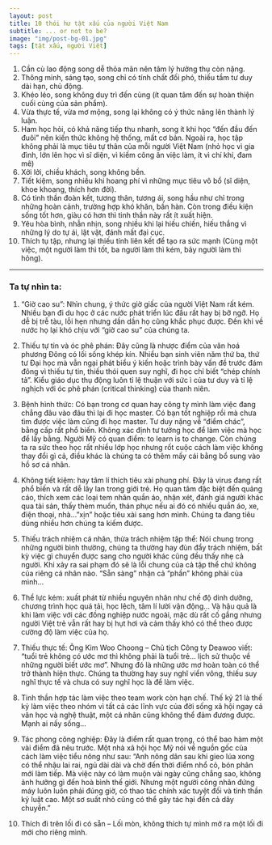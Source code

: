```yaml
---
layout: post
title: 10 thói hư tật xấu của người Việt Nam
subtitle: ... or not to be?
image: "img/post-bg-01.jpg"
tags: [tật xấu, người Việt]
---
```

1. Cần cù lao động song dễ thỏa mãn nên tâm lý hưởng thụ còn nặng.
2. Thông minh, sáng tạo, song chỉ có tính chất đối phó, thiếu tầm tư duy dài hạn, chủ động.
3. Khéo léo, song không duy trì đến cùng (ít quan tâm đến sự hoàn thiện cuối cùng của sản phẩm).
4. Vừa thực tế, vừa mơ mộng, song lại không có ý thức nâng lên thành lý luận.
5. Ham học hỏi, có khả năng tiếp thu nhanh, song ít khi học “đến đầu đến đuôi” nên kiến thức không hệ thống, mất cơ bản. Ngoài ra, học tập không phải là mục tiêu tự thân của mỗi người Việt Nam (nhỏ học vì gia đình, lớn lên học vì sĩ diện, vì kiếm công ăn việc làm, ít vì chí khí, đam mê)
6. Xởi lởi, chiều khách, song không bền.
7. Tiết kiệm, song nhiều khi hoang phí vì những mục tiêu vô bổ (sĩ diện, khoe khoang, thích hơn đời).
8. Có tinh thần đoàn kết, tương thân, tương ái, song hầu như chỉ trong những hoàn cảnh, trường hợp khó khăn, bần hàn. Còn trong điều kiện sống tốt hơn, giàu có hơn thì tinh thần này rất ít xuất hiện.
9. Yêu hòa bình, nhẫn nhịn, song nhiều khi lại hiếu chiến, hiếu thắng vì những lý do tự ái, lặt vặt, đánh mất đại cục.
10. Thích tụ tập, nhưng lại thiếu tính liên kết để tạo ra sức mạnh (Cùng một việc, một người làm thì tốt, ba người làm thì kém, bảy người làm thì hỏng).
-----
### Ta tự nhìn ta:

1. “Giờ cao su”: Nhìn chung, ý thức giờ giấc của người Việt Nam rất kém. Nhiều bạn đi du học ở các nước phát triển lúc đầu rất hay bị bỡ ngỡ. Họ dễ bị trễ tàu, lỗi hẹn nhưng dần dần họ cũng khắc phục được. Ðến khi về nước họ lại khó chịu với “giờ cao su” của chúng ta.

2. Thiếu tự tin và óc phê phán: Ðây cũng là nhược điểm của văn hoá phương Ðông có lối sống khép kín. Nhiều bạn sinh viên năm thứ ba, thứ tư Ðại học mà vẫn ngại phát biểu ý kiến hoặc trình bày vấn đề trước đám đông vì thiếu tự tin, thiếu thói quen suy nghĩ, đi học chỉ biết “chép chính tả”. Kiểu giáo dục thụ động luôn tỉ lệ thuận với sức ì của tư duy và tỉ lệ nghịch với óc phê phán (critical thinking) của thanh niên.

3. Bệnh hình thức: Có bạn trong cơ quan hay công ty mình làm việc đang chẳng đâu vào đâu thì lại đi học master. Có bạn tốt nghiệp rồi mà chưa tìm được việc làm cũng đi học master. Tư duy nặng về “điểm chác”, bằng cấp rất phổ biến. Không xác định tư tưởng học để làm việc mà học để lấy bằng. Người Mỹ có quan điểm: to learn is to change. Còn chúng ta ra sức theo học rất nhiều lớp học nhưng rốt cuộc cách làm việc không thay đổi gì cả, điều khác là chúng ta có thêm mấy cái bằng bổ sung vào hồ sơ cá nhân.

4. Không tiết kiệm: hay tâm lí thích tiêu xài phung phí. Ðây là virus đang rất phổ biến và rất dễ lây lan trong giới trẻ. Họ quan tâm đặc biệt đến quảng cáo, thích xem các loại tem nhãn quần áo, nhận xét, đánh giá người khác qua tài sản, thấy thèm muốn, thán phục nếu ai đó có nhiều quần áo, xe, điện thoại, nhà…”xịn” hoặc tiêu xài sang hơn mình. Chúng ta đang tiêu dùng nhiều hơn chúng ta kiếm được.

5. Thiếu trách nhiệm cá nhân, thừa trách nhiệm tập thể: Nói chung trong những người bình thường, chúng ta thường hay đùn đẩy trách nhiệm, bất kỳ việc gì chuyển được sang cho người khác cũng đều thấy nhẹ cả người. Khi xảy ra sai phạm đó sẽ là lỗi chung của cả tập thể chứ không của riêng cá nhân nào. “Sẵn sàng” nhận cả “phần” không phải của mình…

6. Thể lực kém: xuất phát từ nhiều nguyên nhân như chế độ dinh dưỡng, chương trình học quá tải, học lệch, tâm lí lười vận động… Và hậu quả là khi làm việc với các đồng nghiệp nước ngoài, mặc dù rất cố gắng nhưng người Việt trẻ vẫn rất hay bị hụt hơi và cảm thấy khó có thể theo được cường độ làm việc của họ.

7. Thiếu thực tế: Ông Kim Woo Choong – Chủ tịch Công ty Deawoo viết: “tuổi trẻ không có ước mơ thì không phải là tuổi trẻ… lịch sử thuộc về những người biết ước mơ”. Nhưng đó là những ước mơ hoàn toàn có thể trở thành hiện thực. Chúng ta thường hay suy nghĩ viển vông, thiếu suy nghĩ thực tế và chưa có suy nghĩ học là để làm việc.

8. Tinh thần hợp tác làm việc theo team work còn hạn chế. Thế kỷ 21 là thế kỷ làm việc theo nhóm vì tất cả các lĩnh vực của đời sống xã hội ngay cả văn học và nghệ thuật, một cá nhân cũng không thể đảm đương được. Mạnh ai nấy sống…

9. Tác phong công nghiệp: Ðây là điểm rất quan trọng, có thể bao hàm một vài điểm đã nêu trước. Một nhà xã hội học Mỹ nói về nguồn gốc của cách làm việc tiểu nông như sau: “Anh nông dân sau khi gieo lúa xong có thể nhậu lai rai, ngủ dài dài và chờ đến thời điểm nhổ cỏ, bón phân mới làm tiếp. Mà việc này có làm muộn vài ngày cũng chẳng sao, không ảnh hưởng gì đến hoà bình thế giới. Nhưng một người công nhân đứng máy luôn luôn phải đúng giờ, có thao tác chính xác tuyệt đối và tinh thần kỷ luật cao. Một sơ suất nhỏ cũng có thể gây tác hại đến cả dây chuyền.”

10. Thích đi trên lối đi có sẵn – Lối mòn, không thích tự mình mở ra một lối đi mới cho riêng mình.